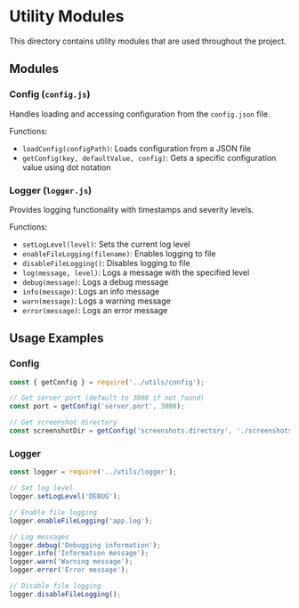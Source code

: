 # Utility Modules

This directory contains utility modules that are used throughout the project.

## Modules

### Config (`config.js`)

Handles loading and accessing configuration from the `config.json` file.

Functions:
- `loadConfig(configPath)`: Loads configuration from a JSON file
- `getConfig(key, defaultValue, config)`: Gets a specific configuration value using dot notation

### Logger (`logger.js`)

Provides logging functionality with timestamps and severity levels.

Functions:
- `setLogLevel(level)`: Sets the current log level
- `enableFileLogging(filename)`: Enables logging to file
- `disableFileLogging()`: Disables logging to file
- `log(message, level)`: Logs a message with the specified level
- `debug(message)`: Logs a debug message
- `info(message)`: Logs an info message
- `warn(message)`: Logs a warning message
- `error(message)`: Logs an error message

## Usage Examples

### Config

```javascript
const { getConfig } = require('../utils/config');

// Get server port (default to 3000 if not found)
const port = getConfig('server.port', 3000);

// Get screenshot directory
const screenshotDir = getConfig('screenshots.directory', './screenshots');
```

### Logger

```javascript
const logger = require('../utils/logger');

// Set log level
logger.setLogLevel('DEBUG');

// Enable file logging
logger.enableFileLogging('app.log');

// Log messages
logger.debug('Debugging information');
logger.info('Information message');
logger.warn('Warning message');
logger.error('Error message');

// Disable file logging
logger.disableFileLogging();
```

